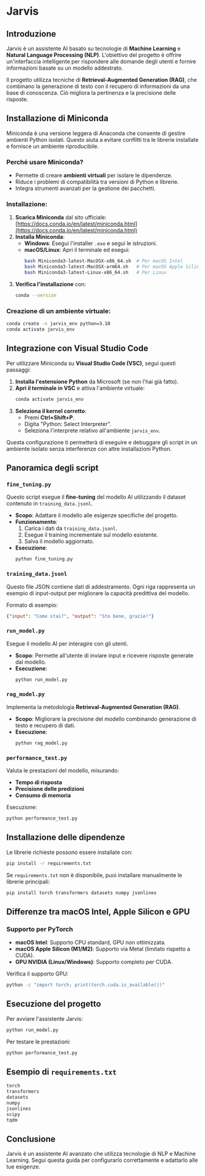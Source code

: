 # Jarvis

## Introduzione
Jarvis è un assistente AI basato su tecnologie di **Machine Learning** e **Natural Language Processing (NLP)**. L'obiettivo del progetto è offrire un'interfaccia intelligente per rispondere alle domande degli utenti e fornire informazioni basate su un modello addestrato. 

Il progetto utilizza tecniche di **Retrieval-Augmented Generation (RAG)**, che combinano la generazione di testo con il recupero di informazioni da una base di conoscenza. Ciò migliora la pertinenza e la precisione delle risposte.

## Installazione di Miniconda
Miniconda è una versione leggera di Anaconda che consente di gestire ambienti Python isolati. Questo aiuta a evitare conflitti tra le librerie installate e fornisce un ambiente riproducibile.

### Perché usare Miniconda?
- Permette di creare **ambienti virtuali** per isolare le dipendenze.
- Riduce i problemi di compatibilità tra versioni di Python e librerie.
- Integra strumenti avanzati per la gestione dei pacchetti.

### Installazione:
1. **Scarica Miniconda** dal sito ufficiale: [https://docs.conda.io/en/latest/miniconda.html](https://docs.conda.io/en/latest/miniconda.html)
2. **Installa Miniconda**:
   - **Windows**: Esegui l'installer `.exe` e segui le istruzioni.
   - **macOS/Linux**: Apri il terminale ed esegui:
     ```sh
     bash Miniconda3-latest-MacOSX-x86_64.sh  # Per macOS Intel
     bash Miniconda3-latest-MacOSX-arm64.sh   # Per macOS Apple Silicon
     bash Miniconda3-latest-Linux-x86_64.sh   # Per Linux
     ```
3. **Verifica l'installazione** con:
   ```sh
   conda --version
   ```

### Creazione di un ambiente virtuale:
```sh
conda create -n jarvis_env python=3.10
conda activate jarvis_env
```

## Integrazione con Visual Studio Code
Per utilizzare Miniconda su **Visual Studio Code (VSC)**, segui questi passaggi:

1. **Installa l'estensione Python** da Microsoft (se non l'hai già fatto).
2. **Apri il terminale in VSC** e attiva l'ambiente virtuale:
   ```sh
   conda activate jarvis_env
   ```
3. **Seleziona il kernel corretto**:
   - Premi **Ctrl+Shift+P**.
   - Digita "Python: Select Interpreter".
   - Seleziona l'interprete relativo all'ambiente `jarvis_env`.

Questa configurazione ti permetterà di eseguire e debuggare gli script in un ambiente isolato senza interferenze con altre installazioni Python.

## Panoramica degli script
### `fine_tuning.py`
Questo script esegue il **fine-tuning** del modello AI utilizzando il dataset contenuto in `training_data.jsonl`. 

- **Scopo**: Adattare il modello alle esigenze specifiche del progetto.
- **Funzionamento**:
  1. Carica i dati da `training_data.jsonl`.
  2. Esegue il training incrementale sul modello esistente.
  3. Salva il modello aggiornato.
- **Esecuzione**:
  ```sh
  python fine_tuning.py
  ```

### `training_data.jsonl`
Questo file JSON contiene dati di addestramento. Ogni riga rappresenta un esempio di input-output per migliorare la capacità predittiva del modello.

Formato di esempio:
```json
{"input": "Come stai?", "output": "Sto bene, grazie!"}
```

### `run_model.py`
Esegue il modello AI per interagire con gli utenti.
- **Scopo**: Permette all'utente di inviare input e ricevere risposte generate dal modello.
- **Esecuzione**:
  ```sh
  python run_model.py
  ```

### `rag_model.py`
Implementa la metodologia **Retrieval-Augmented Generation (RAG)**.
- **Scopo**: Migliorare la precisione del modello combinando generazione di testo e recupero di dati.
- **Esecuzione**:
  ```sh
  python rag_model.py
  ```

### `performance_test.py`
Valuta le prestazioni del modello, misurando:
- **Tempo di risposta**
- **Precisione delle predizioni**
- **Consumo di memoria**

Esecuzione:
```sh
python performance_test.py
```

## Installazione delle dipendenze
Le librerie richieste possono essere installate con:
```sh
pip install -r requirements.txt
```
Se `requirements.txt` non è disponibile, puoi installare manualmente le librerie principali:
```sh
pip install torch transformers datasets numpy jsonlines
```

## Differenze tra macOS Intel, Apple Silicon e GPU
### Supporto per PyTorch
- **macOS Intel**: Supporto CPU standard, GPU non ottimizzata.
- **macOS Apple Silicon (M1/M2)**: Supporto via Metal (limitato rispetto a CUDA).
- **GPU NVIDIA (Linux/Windows)**: Supporto completo per CUDA.

Verifica il supporto GPU:
```sh
python -c "import torch; print(torch.cuda.is_available())"
```

## Esecuzione del progetto
Per avviare l'assistente Jarvis:
```sh
python run_model.py
```
Per testare le prestazioni:
```sh
python performance_test.py
```

## Esempio di `requirements.txt`
```txt
torch
transformers
datasets
numpy
jsonlines
scipy
tqdm
```

## Conclusione
Jarvis è un assistente AI avanzato che utilizza tecnologie di NLP e Machine Learning. Segui questa guida per configurarlo correttamente e adattarlo alle tue esigenze.


 
